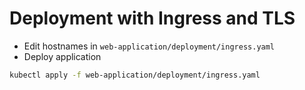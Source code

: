 # Deployment with Ingress and TLS

* Edit hostnames in `web-application/deployment/ingress.yaml`
* Deploy application

```sh
kubectl apply -f web-application/deployment/ingress.yaml
```
